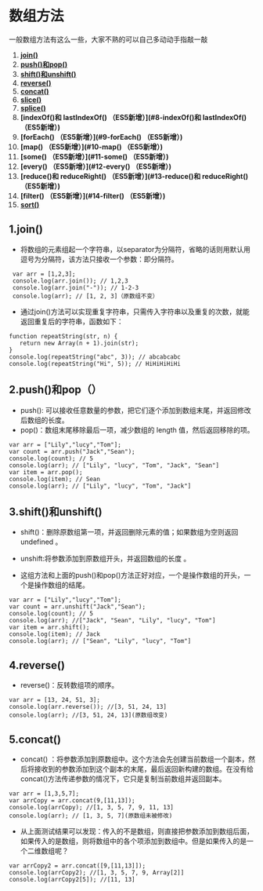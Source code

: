 # 数组方法

一般数组方法有这么一些，大家不熟的可以自己多动动手指敲一敲

1. **[join()](#1-join())**
2. **[push()和pop()](#2-push()和pop())**
3. **[shift()和unshift()](#3-shift()和unshift())**
4. **[reverse()](#4-reverse())**
5. **[concat()](#5-concat())**
6. **[slice()](#6-slice())**
7. **[splice()](#7-splice())**
8. **[indexOf()和 lastIndexOf() （ES5新增）](#8-indexOf()和 lastIndexOf() （ES5新增）)**
9. **[forEach() （ES5新增）](#9-forEach() （ES5新增）)**
10. **[map() （ES5新增）](#10-map() （ES5新增）)**
11. **[some() （ES5新增）](#11-some() （ES5新增）)**
12. **[every() （ES5新增）](#12-every() （ES5新增）)**
13. **[reduce()和 reduceRight() （ES5新增）](#13-reduce()和 reduceRight() （ES5新增）)**
14. **[filter() （ES5新增）](#14-filter() （ES5新增）)**
15. **[sort()](#15-sort())**

## 1.join()

* 将数组的元素组起一个字符串，以separator为分隔符，省略的话则用默认用逗号为分隔符，该方法只接收一个参数：即分隔符。
```
 var arr = [1,2,3];
 console.log(arr.join()); // 1,2,3
 console.log(arr.join("-")); // 1-2-3
 console.log(arr); // [1, 2, 3]（原数组不变）
 ```
* 通过join()方法可以实现重复字符串，只需传入字符串以及重复的次数，就能返回重复后的字符串，函数如下：
```
function repeatString(str, n) {
   return new Array(n + 1).join(str);
}
console.log(repeatString("abc", 3)); // abcabcabc
console.log(repeatString("Hi", 5)); // HiHiHiHiHi
```
 
## 2.push()和pop（）
* push(): 可以接收任意数量的参数，把它们逐个添加到数组末尾，并返回修改后数组的长度。 
* pop()：数组末尾移除最后一项，减少数组的 length 值，然后返回移除的项。
```
var arr = ["Lily","lucy","Tom"];
var count = arr.push("Jack","Sean");
console.log(count); // 5
console.log(arr); // ["Lily", "lucy", "Tom", "Jack", "Sean"]
var item = arr.pop();
console.log(item); // Sean
console.log(arr); // ["Lily", "lucy", "Tom", "Jack"]
```
## 3.shift()和unshift()
* shift()：删除原数组第一项，并返回删除元素的值；如果数组为空则返回undefined 。 
* unshift:将参数添加到原数组开头，并返回数组的长度 。

* 这组方法和上面的push()和pop()方法正好对应，一个是操作数组的开头，一个是操作数组的结尾。
```
var arr = ["Lily","lucy","Tom"];
var count = arr.unshift("Jack","Sean");
console.log(count); // 5
console.log(arr); //["Jack", "Sean", "Lily", "lucy", "Tom"]
var item = arr.shift();
console.log(item); // Jack
console.log(arr); // ["Sean", "Lily", "lucy", "Tom"]
```
## 4.reverse()
* reverse()：反转数组项的顺序。
```
var arr = [13, 24, 51, 3];
console.log(arr.reverse()); //[3, 51, 24, 13]
console.log(arr); //[3, 51, 24, 13](原数组改变)
```
## 5.concat()
* concat() ：将参数添加到原数组中。这个方法会先创建当前数组一个副本，然后将接收到的参数添加到这个副本的末尾，最后返回新构建的数组。在没有给 concat()方法传递参数的情况下，它只是复制当前数组并返回副本。
```
var arr = [1,3,5,7];
var arrCopy = arr.concat(9,[11,13]);
console.log(arrCopy); //[1, 3, 5, 7, 9, 11, 13]
console.log(arr); // [1, 3, 5, 7](原数组未被修改)
```
* 从上面测试结果可以发现：传入的不是数组，则直接把参数添加到数组后面，如果传入的是数组，则将数组中的各个项添加到数组中。但是如果传入的是一个二维数组呢？
```
var arrCopy2 = arr.concat([9,[11,13]]);
console.log(arrCopy2); //[1, 3, 5, 7, 9, Array[2]]
console.log(arrCopy2[5]); //[11, 13]
```



